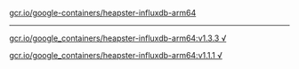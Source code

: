 [gcr.io/google-containers/heapster-influxdb-arm64](https://hub.docker.com/r/abcz/heapster-influxdb-arm64/tags/) 

----
[gcr.io/google_containers/heapster-influxdb-arm64:v1.3.3 √](https://hub.docker.com/r/abcz/heapster-influxdb-arm64/tags/)

[gcr.io/google_containers/heapster-influxdb-arm64:v1.1.1 √](https://hub.docker.com/r/abcz/heapster-influxdb-arm64/tags/)

